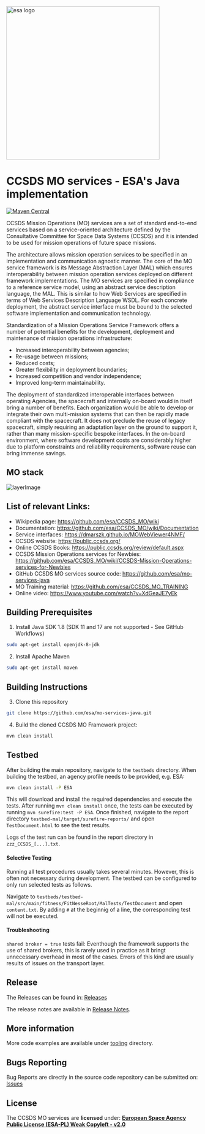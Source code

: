 <p align="left">
  <a href="https://github.com/esa/mo-services-java">
      <img src="https://upload.wikimedia.org/wikipedia/commons/thumb/a/af/ESA_logo.png/800px-ESA_logo.png" alt="esa logo" title="esa" width="400"/>
  </a>
</p>

CCSDS MO services - ESA's Java implementation
========================

[![Maven Central](https://maven-badges.herokuapp.com/maven-central/int.esa.ccsds.mo/mo-services-java/badge.svg)](https://maven-badges.herokuapp.com/maven-central/int.esa.ccsds.mo/mo-services-java)

CCSDS Mission Operations (MO) services are a set of standard end-to-end services based on a service-oriented architecture defined by the Consultative Committee for Space Data Systems (CCSDS) and it is intended to be used for mission operations of future space missions.

The architecture allows mission operation services to be specified in an implementation and communication agnostic manner. The core of the MO service framework is its Message Abstraction Layer (MAL) which ensures interoperability between mission operation services deployed on different framework implementations. The MO services are specified in compliance to a reference service model, using an abstract service description language, the MAL. This is similar to how Web Services are specified in terms of Web Services Description Language WSDL. For each concrete deployment, the abstract service interface must be bound to the selected software implementation and communication technology.

Standardization of a Mission Operations Service Framework offers a number of potential benefits for the development, deployment and maintenance of mission operations infrastructure:
- Increased interoperability between agencies;
- Re-usage between missions;
- Reduced costs;
- Greater flexibility in deployment boundaries;
- Increased competition and vendor independence;
- Improved long-term maintainability.

The deployment of standardized interoperable interfaces between operating Agencies, the spacecraft and internally on-board would in itself bring a number of benefits. Each organization would be able to develop or integrate their own multi-mission systems that can then be rapidly made compliant with the spacecraft. It does not preclude the reuse of legacy spacecraft, simply requiring an adaptation layer on the ground to support it, rather than many mission-specific bespoke interfaces. In the on-board environment, where software development costs are considerably higher due to platform constraints and reliability requirements, software reuse can bring immense savings.

## MO stack

![layerImage]

## List of relevant Links:

- Wikipedia page: https://github.com/esa/CCSDS_MO/wiki
- Documentation: https://github.com/esa/CCSDS_MO/wiki/Documentation
- Service interfaces: https://dmarszk.github.io/MOWebViewer4NMF/
- CCSDS website: https://public.ccsds.org/
- Online CCSDS Books: https://public.ccsds.org/review/default.aspx
- CCSDS Mission Operations services for Newbies:  https://github.com/esa/CCSDS_MO/wiki/CCSDS-Mission-Operations-services-for-Newbies
- GitHub CCSDS MO services source code: https://github.com/esa/mo-services-java
- MO Training material: https://github.com/esa/CCSDS_MO_TRAINING
- Online video:  https://www.youtube.com/watch?v=XdGeaJE7yEk

## Building Prerequisites

1. Install Java SDK 1.8 (SDK 11 and 17 are not supported - See GitHub Workflows)
```bash
sudo apt-get install openjdk-8-jdk
```
2. Install Apache Maven
```bash
sudo apt-get install maven
```

## Building Instructions

3. Clone this repository
```bash
git clone https://github.com/esa/mo-services-java.git
```

4. Build the cloned CCSDS MO Framework project:
```bash
mvn clean install
```

## Testbed

After building the main repository, navigate to the `testbeds` directory. When building the testbed, an agency profile needs to be provided, e.g. ESA:
```bash
mvn clean install -P ESA
```
This will download and install the required dependencies and execute the tests. After running `mvn clean install` once, the tests can be executed by running `mvn surefire:test -P ESA`. Once finished, navigate to the report directory `testbed-mal/target/surefire-reports/` and open `TestDocument.html` to see the test results.

Logs of the test run can be found in the report directory in `zzz_CCSDS_[...].txt`.

#### Selective Testing
Running all test procedures usually takes several minutes. However, this is often not necessary during development. The testbed can be configured to only run selected tests as follows.

Navigate to `testbeds/testbed-mal/src/main/fitness/FitNesseRoot/MalTests/TestDocument` and open `content.txt`. By adding `#` at the beginnig of a line, the corresponding test will not be executed.

#### Troubleshooting

`shared broker = true` tests fail: Eventhough the framework supports the use of shared brokers, this is rarely used in practice as it bringt unnecessary overhead in most of the cases. Errors of this kind are usually results of issues on the transport layer.

## Release

The Releases can be found in: [Releases]

The release notes are available in [Release Notes].

## More information

More code examples are available under [tooling](tooling) directory.

## Bugs Reporting

Bug Reports are directly in the source code repository can be submitted on: [Issues]

## License

The CCSDS MO services are **licensed** under: **[European Space Agency Public License (ESA-PL) Weak Copyleft - v2.0]**
	
[ESAImage]: https://upload.wikimedia.org/wikipedia/commons/a/af/ESA_logo.png
[European Space Agency Public License (ESA-PL) Weak Copyleft - v2.0]: LICENCE.md
[GitHub]: https://github.com/esa/mo-services-java
[Release Notes]: RELEASE_NOTES.md
[Releases]: https://github.com/esa/mo-services-java/releases
[Issues]: https://github.com/esa/mo-services-java/issues
[website]: http://www.esa.int/
[layerImage]: https://upload.wikimedia.org/wikipedia/commons/9/9a/Ccsds_mo_service_layers.jpg
